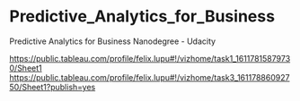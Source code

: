 # Predictive_Analytics_for_Business
Predictive Analytics for Business Nanodegree - Udacity

https://public.tableau.com/profile/felix.lupu#!/vizhome/task1_16117815879730/Sheet1
https://public.tableau.com/profile/felix.lupu#!/vizhome/task3_16117886092750/Sheet1?publish=yes
